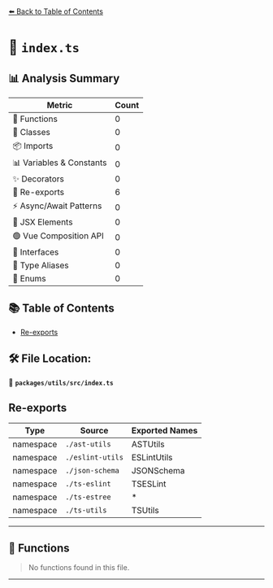 [⬅️ Back to Table of Contents](../../../index.md)

# 📄 `index.ts`

## 📊 Analysis Summary

| Metric | Count |
|--------|-------|
| 🔧 Functions | 0 |
| 🧱 Classes | 0 |
| 📦 Imports | 0 |
| 📊 Variables & Constants | 0 |
| ✨ Decorators | 0 |
| 🔄 Re-exports | 6 |
| ⚡ Async/Await Patterns | 0 |
| 💠 JSX Elements | 0 |
| 🟢 Vue Composition API | 0 |
| 📐 Interfaces | 0 |
| 📑 Type Aliases | 0 |
| 🎯 Enums | 0 |

## 📚 Table of Contents

- [Re-exports](#re-exports)

## 🛠️ File Location:
📂 **`packages/utils/src/index.ts`**

## Re-exports

| Type | Source | Exported Names |
|------|--------|----------------|
| namespace | `./ast-utils` | ASTUtils |
| namespace | `./eslint-utils` | ESLintUtils |
| namespace | `./json-schema` | JSONSchema |
| namespace | `./ts-eslint` | TSESLint |
| namespace | `./ts-estree` | * |
| namespace | `./ts-utils` | TSUtils |


---

## 🔧 Functions

> No functions found in this file.


---